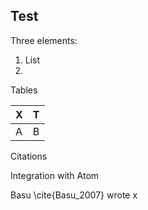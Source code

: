 ## Test

Three elements:
1. List
2. 
Tables

| X | T |
|---|---|
|A  | B |

Citations

Integration with Atom

Basu \cite{Basu_2007} wrote x